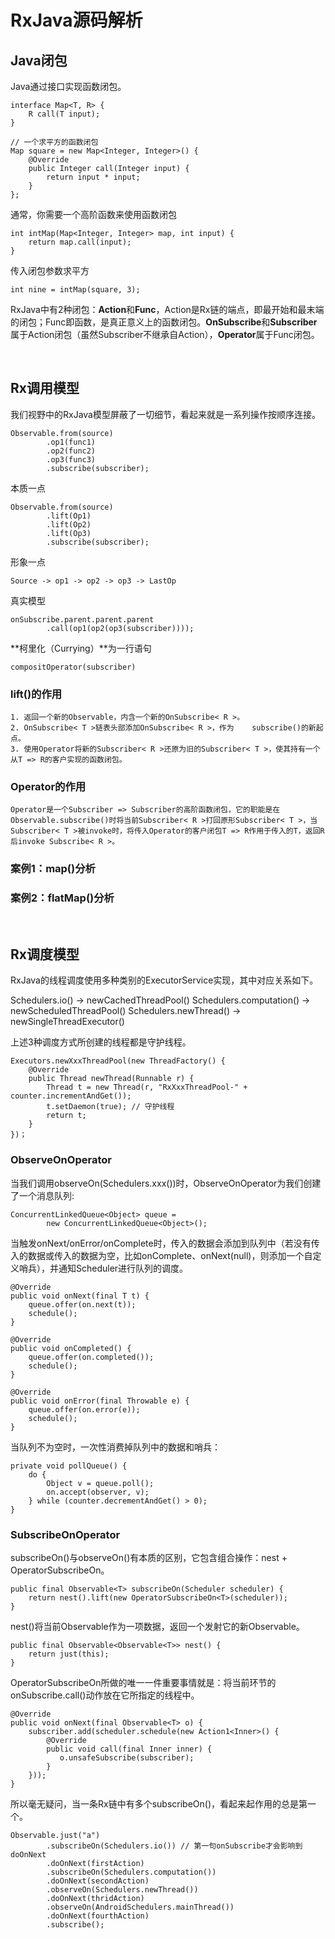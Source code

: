 # RxJava源码解析

## Java闭包

Java通过接口实现函数闭包。

	interface Map<T, R> {
    	R call(T input);
	}

	// 一个求平方的函数闭包
	Map square = new Map<Integer, Integer>() {
    	@Override
    	public Integer call(Integer input) {
        	return input * input;
    	}
	};

通常，你需要一个高阶函数来使用函数闭包
    

	int intMap(Map<Integer, Integer> map, int input) {
    	return map.call(input);
	}


传入闭包参数求平方
    
	int nine = intMap(square, 3);


RxJava中有2种闭包：**Action**和**Func**，Action是Rx链的端点，即最开始和最末端的闭包；Func即函数，是真正意义上的函数闭包。**OnSubscribe**和**Subscriber**属于Action闭包（虽然Subscriber不继承自Action），**Operator**属于Func闭包。

<br/>

## Rx调用模型
我们视野中的RxJava模型屏蔽了一切细节，看起来就是一系列操作按顺序连接。

	Observable.from(source)
        	.op1(func1)
    	    .op2(func2)
        	.op3(func3)
       		.subscribe(subscriber);


本质一点

	Observable.from(source)
    	    .lift(Op1)
   		    .lift(Op2)
        	.lift(Op3)
        	.subscribe(subscriber);

形象一点
    
    Source -> op1 -> op2 -> op3 -> LastOp

真实模型

	onSubscribe.parent.parent.parent
        	.call(op1(op2(op3(subscriber))));
            
**柯里化（Currying）**为一行语句

	compositOperator(subscriber)

### lift()的作用

	1. 返回一个新的Observable，内含一个新的OnSubscribe< R >。
	2. OnSubscribe< T >链表头部添加OnSubscribe< R >，作为	subscribe()的新起点。
	3. 使用Operator将新的Subscriber< R >还原为旧的Subscriber< T >，使其持有一个从T => R的客户实现的函数闭包。

### Operator的作用
	Operator是一个Subscriber => Subscriber的高阶函数闭包，它的职能是在Observable.subscribe()时将当前Subscriber< R >打回原形Subscriber< T >，当Subscriber< T >被invoke时，将传入Operator的客户闭包T => R作用于传入的T，返回R后invoke Subscribe< R >。

### 案例1：map()分析
### 案例2：flatMap()分析

  <br/>
  
## Rx调度模型
RxJava的线程调度使用多种类别的ExecutorService实现，其中对应关系如下。

Schedulers.io() -> newCachedThreadPool()
Schedulers.computation() -> newScheduledThreadPool()
Schedulers.newThread() -> newSingleThreadExecutor()

上述3种调度方式所创建的线程都是守护线程。

	Executors.newXxxThreadPool(new ThreadFactory() {
    	@Override
    	public Thread newThread(Runnable r) {
        	Thread t = new Thread(r, "RxXxxThreadPool-" + counter.incrementAndGet());
        	t.setDaemon(true); // 守护线程
        	return t;
    	}
	})；

### ObserveOnOperator
当我们调用observeOn(Schedulers.xxx())时，ObserveOnOperator为我们创建了一个消息队列:

	ConcurrentLinkedQueue<Object> queue =
        	new ConcurrentLinkedQueue<Object>();

当触发onNext/onError/onComplete时，传入的数据会添加到队列中（若没有传入的数据或传入的数据为空，比如onComplete、onNext(null)，则添加一个自定义哨兵），并通知Scheduler进行队列的调度。

	@Override
	public void onNext(final T t) {
    	queue.offer(on.next(t));
    	schedule();
	}

	@Override
	public void onCompleted() {
    	queue.offer(on.completed());
    	schedule();
	}

	@Override
	public void onError(final Throwable e) {
    	queue.offer(on.error(e));
    	schedule();
	}

当队列不为空时，一次性消费掉队列中的数据和哨兵：

	private void pollQueue() {
    	do {
        	Object v = queue.poll();
        	on.accept(observer, v);
    	} while (counter.decrementAndGet() > 0);
	}
    
### SubscribeOnOperator
subscribeOn()与observeOn()有本质的区别，它包含组合操作：nest + OperatorSubscribeOn。

	public final Observable<T> subscribeOn(Scheduler scheduler) {
    	return nest().lift(new OperatorSubscribeOn<T>(scheduler));
	}

nest()将当前Observable作为一项数据，返回一个发射它的新Observable。

	public final Observable<Observable<T>> nest() {
    	return just(this);
	}

OperatorSubscribeOn所做的唯一一件重要事情就是：将当前环节的onSubscribe.call()动作放在它所指定的线程中。

	@Override
	public void onNext(final Observable<T> o) {
    	subscriber.add(scheduler.schedule(new Action1<Inner>() {
        	@Override
        	public void call(final Inner inner) {
         	   o.unsafeSubscribe(subscriber);
        	}
    	}));
	}

所以毫无疑问，当一条Rx链中有多个subscribeOn()，看起来起作用的总是第一个。

	Observable.just("a")
        	.subscribeOn(Schedulers.io()) // 第一句onSubscribe才会影响到doOnNext
        	.doOnNext(firstAction)
        	.subscribeOn(Schedulers.computation())
        	.doOnNext(secondAction)
        	.observeOn(Schedulers.newThread())
        	.doOnNext(thridAction)
        	.observeOn(AndroidSchedulers.mainThread())
        	.doOnNext(fourthAction)
        	.subscribe();
